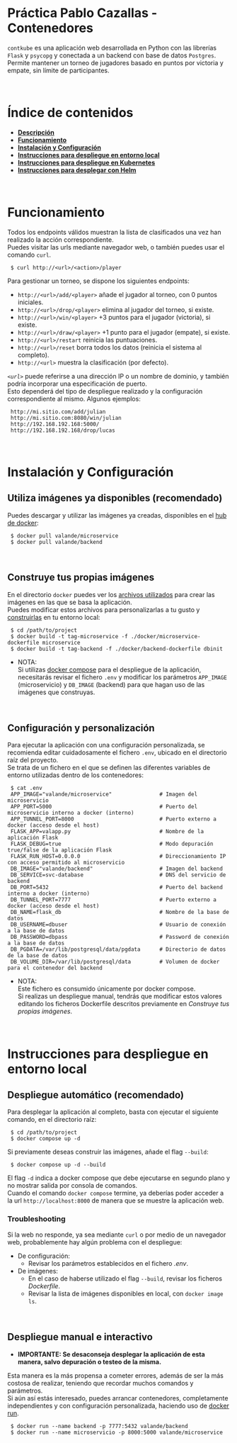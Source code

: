 <a name="main"></a>
# __Práctica Pablo Cazallas - Contenedores__

`contkube` es una aplicación web desarrollada en Python con las librerías `Flask` y `psycopg` y conectada a un backend con base de datos `Postgres`.  
Permite mantener un torneo de jugadores basado en puntos por victoria y empate, sin límite de participantes.  

<br>

# __Índice de contenidos__
* [__Descripción__](#main)
* [__Funcionamiento__](#arch)
* [__Instalación y Configuración__](#setup)
* [__Instrucciones para despliegue en entorno local__](#rc_local)
* [__Instrucciones para despliegue en Kubernetes__](./k8s/README.md)
* [__Instrucciones para desplegar con Helm__](./charts/README.md#main)

<br>

<a name="arch"></a>
# __Funcionamiento__
Todos los endpoints válidos muestran la lista de clasificados una vez han realizado la acción correspondiente.  
Puedes visitar las urls mediante navegador web, o también puedes usar el comando `curl`.

```
 $ curl http://<url>/<action>/player
```

Para gestionar un torneo, se dispone los siguientes endpoints:

* `http://<url>/add/<player>` añade el jugador <player> al torneo, con 0 puntos iniciales.
* `http://<url>/drop/<player>` elimina al jugador <player> del torneo, si existe.
* `http://<url>/win/<player>` +3 puntos para el jugador <player> (victoria), si existe.
* `http://<url>/draw/<player>` +1 punto para el jugador <player> (empate), si existe.
* `http://<url>/restart` reinicia las puntuaciones.
* `http://<url>/reset` borra todos los datos (reinicia el sistema al completo).
* `http://<url>` muestra la clasificación (por defecto).

*`<url>`* puede referirse a una dirección IP o un nombre de dominio, y también podría incorporar una especificación de puerto.  
Esto dependerá del tipo de despliegue realizado y la configuración correspondiente al mismo. Algunos ejemplos:
```
 http://mi.sitio.com/add/julian
 http://mi.sitio.com:8080/win/julian
 http://192.168.192.168:5000/
 http://192.168.192.168/drop/lucas
```

<br>

<a name="setup"></a>
# __Instalación y Configuración__

## Utiliza imágenes ya disponibles (recomendado)
Puedes descargar y utilizar las imágenes ya creadas, disponibles en el [hub de docker](https://docs.docker.com/docker-hub/):
```
 $ docker pull valande/microservice
 $ docker pull valande/backend
```

<br>

## Construye tus propias imágenes
En el directorio `docker` puedes ver los [archivos utilizados](https://docs.docker.com/engine/reference/builder/) para crear las imágenes en las que se basa la aplicación.   
Puedes modificar estos archivos para personalizarlas a tu gusto y [construirlas](https://docs.docker.com/engine/reference/commandline/build/) en tu entorno local:

```
 $ cd /path/to/project
 $ docker build -t tag-microservice -f ./docker/microservice-dockerfile microservice
 $ docker build -t tag-backend -f ./docker/backend-dockerfile dbinit
```

* NOTA:   
  Si utilizas [docker compose](https://docs.docker.com/compose/) para el despliegue de la aplicación, necesitarás revisar el fichero `.env` y modificar los parámetros `APP_IMAGE` (microservicio) y `DB_IMAGE` (backend) para que hagan uso de las imágenes que construyas.  

<br>

## Configuración y personalización
Para ejecutar la aplicación con una configuración personalizada, se recomienda editar cuidadosamente el fichero `.env`, ubicado en el directorio raíz del proyecto.  
Se trata de un fichero en el que se definen las diferentes variables de entorno utilizadas dentro de los contenedores:
```
 $ cat .env
 APP_IMAGE="valande/microservice"               # Imagen del microservicio
 APP_PORT=5000                                  # Puerto del microservicio interno a docker (interno)
 APP_TUNNEL_PORT=8000                           # Puerto externo a docker (acceso desde el host)
 FLASK_APP=valapp.py                            # Nombre de la aplicación Flask
 FLASK_DEBUG=true                               # Modo depuración true/false de la aplicación Flask
 FLASK_RUN_HOST=0.0.0.0                         # Direccionamiento IP con acceso permitido al microservicio
 DB_IMAGE="valande/backend"                     # Imagen del backend
 DB_SERVICE=svc-database                        # DNS del servicio de backend
 DB_PORT=5432                                   # Puerto del backend interno a docker (interno)
 DB_TUNNEL_PORT=7777                            # Puerto externo a docker (acceso desde el host)
 DB_NAME=flask_db                               # Nombre de la base de datos 
 DB_USERNAME=dbuser                             # Usuario de conexión a la base de datos
 DB_PASSWORD=dbpass                             # Password de conexión a la base de datos
 DB_PGDATA=/var/lib/postgresql/data/pgdata      # Directorio de datos de la base de datos
 DB_VOLUME_DIR=/var/lib/postgresql/data         # Volumen de docker para el contenedor del backend
```

* NOTA:   
  Este fichero es consumido únicamente por docker compose.  
  Si realizas un despliegue manual, tendrás que modificar estos valores editando los ficheros Dockerfile descritos previamente en *Construye tus propias imágenes*.

<br>

<a name="rc_local"></a>
# __Instrucciones para despliegue en entorno local__

## Despliegue automático (recomendado)
Para desplegar la aplicación al completo, basta con ejecutar el siguiente comando, en el directorio raíz:
```
 $ cd /path/to/project
 $ docker compose up -d
```

Si previamente deseas construir las imágenes, añade el flag `--build`:
```
 $ docker compose up -d --build
```

El flag `-d` indica a docker compose que debe ejecutarse en segundo plano y no mostrar salida por consola de comandos.  
Cuando el comando `docker compose` termine, ya deberías poder acceder a la url `http://localhost:8000` de manera que se muestre la aplicación web.  

### Troubleshooting
Si la web no responde, ya sea mediante `curl` o por medio de un navegador web, probablemente hay algún problema con el despliegue:
* De configuración: 
    * Revisar los parámetros establecidos en el fichero *.env*.
* De imágenes: 
    * En el caso de haberse utilizado el flag `--build`, revisar los ficheros *Dockerfile*.
    * Revisar la lista de imágenes disponibles en local, con `docker image ls`.

<br>

## Despliegue manual e interactivo

* __IMPORTANTE: Se desaconseja desplegar la aplicación de esta manera, salvo depuración o testeo de la misma.__

Esta manera es la más propensa a cometer errores, además de ser la más costosa de realizar, teniendo que recordar muchos comandos y parámetros.  
Si aún así estás interesado, puedes arrancar contenedores, completamente independientes y con configuración personalizada, haciendo uso de [docker run](https://docs.docker.com/engine/reference/run/).

```
 $ docker run --name backend -p 7777:5432 valande/backend
 $ docker run --name microservicio -p 8000:5000 valande/microservice 
```
